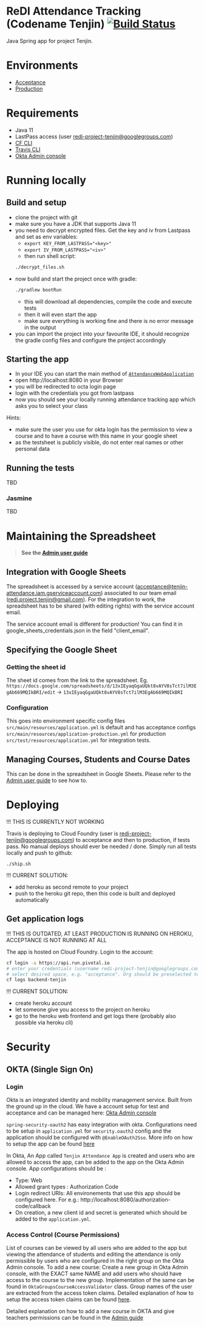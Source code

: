 # ReDI Attendance Tracking (Codename Tenjin) [![Build Status](https://travis-ci.org/project-tenjin/backend.svg?branch=master)](https://travis-ci.org/project-tenjin/backend)
Java Spring app for project Tenjin.

# Environments

* [Acceptance](https://tenjin-acceptance.cfapps.io)
* [Production](https://app.redi-school.org)

# Requirements

* Java 11
* LastPass access (user redi-project-tenjin@googlegroups.com)
* [CF CLI](https://github.com/cloudfoundry/cli#downloads)
* [Travis CLI](https://github.com/travis-ci/travis.rb#installation)
* [Okta Admin console](https://dev-411538-admin.oktapreview.com/dev/console)

# Running locally

## Build and setup

* clone the project with git
* make sure you have a JDK that supports Java 11
* you need to decrypt encrypted files. Get the key and iv from Lastpass and set as env variables:
    * `export KEY_FROM_LASTPASS="<key>"`
    * `export IV_FROM_LASTPASS="<iv>"`
    * then run shell script:
    ```bash
    ./decrypt_files.sh
    ```
* now build and start the project once with gradle:
    ```bash
    ./gradlew bootRun
    ```
  * this will download all dependencies, compile the code and execute tests
  * then it will even start the app 
  * make sure everything is working fine and there is no error message in the output
* you can import the project into your favourite IDE, it should recognize the gradle config files and configure the project accordingly

## Starting the app

- In your IDE you can start the main method of [`AttendanceWebApplication`](src/main/java/org/redischool.attendance/AttendanceWebApplication.java)
- open http://localhost:8080 in your Browser
- you will be redirected to octa login page
- login with the credentials you got from lastpass
- now you should see your locally running attendance tracking app which asks you to select your class

Hints:
- make sure the user you use for okta login has the permission to view a course and to have a course with this name in your google sheet
- as the testsheet is publicly visible, do not enter real names or other personal data

## Running the tests

TBD

### Jasmine

TBD

# Maintaining the Spreadsheet

> **See the [Admin user guide](https://docs.google.com/document/d/1fIz3po2vJMzwlIx3VeiIKGo0GpHNdIp_59fDWBSWB1Q/edit#heading=h.9uvtxou998ud)**

## Integration with Google Sheets
The spreadsheet is accessed by a service account (acceptance@tenjin-attendance.iam.gserviceaccount.com) associated to 
our team email (redi.project.tenjin@gmail.com). For the integration to work, the spreadsheet has to be shared (with 
editing rights) with the service account email.

The service account email is different for production! You can find it in google_sheets_credentials.json in the 
field "client_email".


## Specifying the Google Sheet

### Getting the sheet id
The sheet id comes from the link to the spreadsheet.
Eg. `https://docs.google.com/spreadsheets/d/13xIEyaqGgaUQkt8vAYV8sTct7ilM3EgAb669MQIkBRI/edit` -> `13xIEyaqGgaUQkt8vAYV8sTct7ilM3EgAb669MQIkBRI`

### Configuration
This goes into environment specific config files
`src/main/resources/application.yml` is default and has acceptance configs
`src/main/resources/application-production.yml` for production
`src/test/resources/application.yml` for integration tests.

## Managing Courses, Students and Course Dates
This can be done in the spreadsheet in Google Sheets. Please refer to 
the [Admin user guide](https://docs.google.com/document/d/1z9lAxz9RiwG7kkgZsX_en_9pqCNMZH6-5sIyLrLkLz0) to see how to.

# Deploying

!!! THIS IS CURRENTLY NOT WORKING

Travis is deploying to Cloud Foundry (user is redi-project-tenjin@googlegroups.com) to acceptance and then to production, if tests pass.
No manual deploys should ever be needed / done. Simply run all tests locally and push to github:

`./ship.sh`

!!! CURRENT SOLUTION:

- add heroku as second remote to your project
- push to the heroku git repo, then this code is built and deployed automatically

## Get application logs

!!! THIS IS OUTDATED, AT LEAST PRODUCTION IS RUNNING ON HEROKU, ACCEPTANCE IS NOT RUNNING AT ALL 

The app is hosted on Cloud Foundry.
Login to the account:

```bash
cf login -a https://api.run.pivotal.io
# enter your credentials (username redi-project-tenjin@googlegroups.com, PW in Last Pass)
# select desired space, e.g. "acceptance". Org should be preselected to "tenjin".
cf logs backend-tenjin
```

!!! CURRENT SOLUTION:

- create heroku account
- let someone give you access to the project on heroku
- go to the heroku web frontend and get logs there (probably also possible via heroku cli)

# Security
## OKTA (Single Sign On)

### Login
Okta is an integrated identity and mobility management service. Built from the ground up in the cloud. We have a account 
setup for test and acceptance and can be managed here:
[Okta Admin console](https://dev-411538-admin.oktapreview.com/dev/console)

`spring-security-oauth2` has easy integration with okta. Configurations need to be setup in `application.yml` for 
`security.oauth2` config and the application should be configured with `@EnableOAuth2Sso`.
More info on how to setup the app can be found [here](https://developer.okta.com/blog/2017/11/20/add-sso-spring-boot-15-min)

In Okta, An App called `Tenjin Attendance App` is created and users who are allowed to access the app, can be added to 
the app on the Okta Admin console.
App configurations should be :
* Type: Web
* Allowed grant types : Authorization Code
* Login redirect URIs: All environements that use this app should be configured here. For e.g.: http://localhost:8080/authorization-code/callback
* On creation, a new client id and secret is generated which should be added to the `application.yml`.

### Access Control (Course Permissions)

List of courses can be viewed by all users who are added to the app but viewing the attendance of students and editing the attendance is only permissible by users who are configured in the right group on the Okta Admin console.
To add a new course: Create a new group in Okta Admin console, with the EXACT same NAME and add users who should have access to the course to the new group.
Implementation of the same can be found in `OktaGroupsCourseAccessValidator` class. Group names of the user are extracted from the access token claims.
Detailed explanation of how to setup the access token claims can be found [here](https://developer.okta.com/blog/2017/10/13/okta-groups-spring-security).

Detailed explanation on how to add a new course in OKTA and give teachers permissions can be found in the [Admin guide](https://docs.google.com/document/d/1z9lAxz9RiwG7kkgZsX_en_9pqCNMZH6-5sIyLrLkLz0/edit#bookmark=id.bzo0ztlrjgjg)
